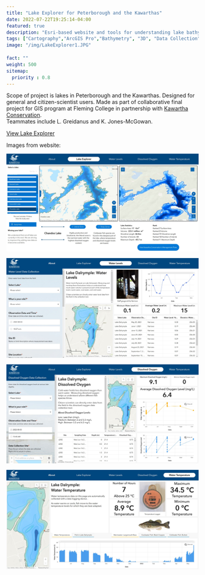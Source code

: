 ```yaml
---
title: "Lake Explorer for Peterborough and the Kawarthas"
date: 2022-07-22T19:25:14-04:00    
featured: true
description: "Esri-based website and tools for understanding lake bathymetry and water quality indicators for lakes within Peterborough and the Kawarthas."
tags: ["Cartography","ArcGIS Pro","Bathymetry", "3D", "Data Collection", "Survey123", "ArcGIS Online"]
image: "/img/LakeExplorer1.JPG"

fact: ""
weight: 500
sitemap:
  priority : 0.8
---
```



Scope of project is lakes in Peterborough and the Kawarthas. Designed for general and citizen-scientist users.
Made as part of collaborative final project for GIS program at Fleming College in partnership with [Kawartha Conservation](https://www.kawarthaconservation.com/en/index.aspx).  
Teammates include L. Greidanus and K. Jones-McGowan.

[View Lake Explorer](https://experience.arcgis.com/experience/eede84d872944e15b3cd7f2a3d313ed1/page/About-/)

Images from website:

![lake explorer image base](/img/LakeExplorer1.JPG "Lake Explorer Interactive Maps")


![lake explorer water levels page](/img/LakeExplorer2.JPG "Lake Dalrymple Water Levels")


![lake explorer dissolved oxygen page](/img/LakeExplorer3.JPG "Lake Dalrymple Dissolved Oxygen")


![lake explorer Water temperature](/img/LakeExplorer4.JPG "Lake Dalrymple Water Temperature")
